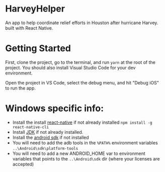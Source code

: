 # HarveyHelper

An app to help coordinate relief efforts in Houston after hurricane Harvey. built with React Native.

# Getting Started
First, clone the project, go to the terminal, and run `yarn` at the root of the project. You should also
install Visual Studio Code for your dev environment.

Open the project in VS Code, select the debug menu, and hit "Debug iOS" to run the app.

# Windows specific info:
* Install the install [react-native][1] if not already installed `npm install -g react-native-cli`
* Install [JDK][2] if not already installed.
* Install the [android sdk][3] if not installed
* You will need to add the adb tools in the `%PATH%` environment variables `..\Android\sdk\platform-tools`
* You will need to add a new ANDROID_HOME var to environment variables that points to the `..\Android\sdk` dir (where your licenses are accepted)



[1]: https://facebook.github.io/react-native/docs/getting-started.html#content
[2]: http://www.oracle.com/technetwork/java/javase/downloads/jdk8-downloads-2133151.html
[3]: https://developer.android.com/studio/install.html
